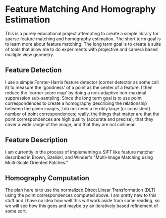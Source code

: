 Feature Matching And Homography Estimation
==========================================
This is a purely educational project attempting to create a simple library for
sparse feature matching and homography estimation. The short term goal is to 
learn more about feature matching. The long term goal is to create a suite of 
tools that allow me to do experiments with projective and camera based multiple
view geometry.

Feature Detection
-----------------
I use a simple Forster-Harris feature detector (corner detector as some call it)
to measure the 'goodness' of a point as the center of a feature. I then reduce
the 'corner score map' by doing a non-adaptive non-maximal suppression 
sub-sampling. Since the long term goal is to use point correspondences to create
a homography describing the relationship between the given images, I do not need
a terribly large (or consistent) number of point correspondences; really, the
things that matter are that the point correspondences are high quality (accurate
and precise), that they cover a wide range of the image, and that they are not 
collinear.

Feature Description
-------------------
I am currently in the process of implementing a SIFT like feature matcher 
described in Brown, Szeliski, and Winder's "Multi-Image Matching using 
Multi-Scale Oriented Patches."

Homography Computation
---------------------
The plan here is to use the normalized Direct Linear Transformation (DLT) using
the point correspondences computed above. I am pretty new to this stuff and I
have no idea how well this will work aside from some reading, so we will see how
this goes and maybe try an iteratively based refinement of some sort.
